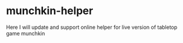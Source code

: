 # munchkin-helper
Here I will update and support online helper for live version of tabletop game munchkin
